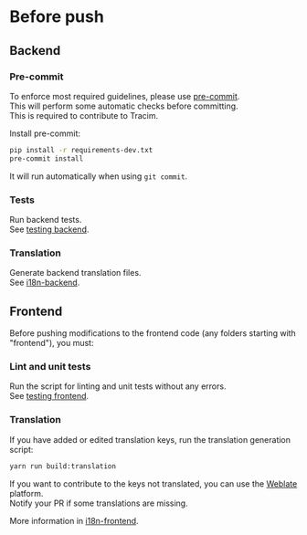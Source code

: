 # Before push

## Backend

### Pre-commit

To enforce most required guidelines, please use [pre-commit](https://pre-commit.com/).  
This will perform some automatic checks before committing.  
This is required to contribute to Tracim.

Install pre-commit:
```bash
pip install -r requirements-dev.txt
pre-commit install
```

It will run automatically when using `git commit`.

### Tests

Run backend tests.  
See [testing backend](/docs/development/test/backend_test.md).

### Translation

Generate backend translation files.  
See [i18n-backend](/docs/development/i18n/i18n-backend.md).

## Frontend

Before pushing modifications to the frontend code (any folders starting with "frontend"), you must:

### Lint and unit tests

Run the script for linting and unit tests without any errors.  
See [testing frontend](/docs/development/test/frontend_test.md).

### Translation

If you have added or edited translation keys, run the translation generation script:
```bash
yarn run build:translation
```

If you want to contribute to the keys not translated, you can use the [Weblate](https://hosted.weblate.org/projects/tracim/) platform.  
Notify your PR if some translations are missing.

More information in [i18n-frontend](/docs/development/i18n/i18n-frontend.md).
